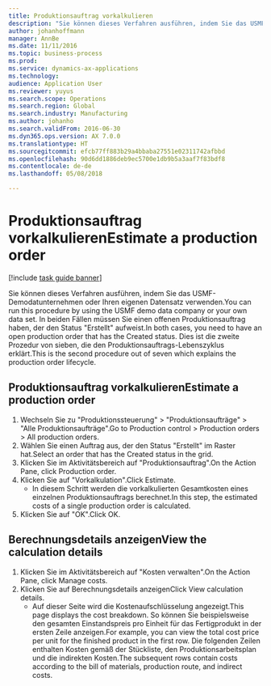 ```yaml
---
title: Produktionsauftrag vorkalkulieren
description: "Sie können dieses Verfahren ausführen, indem Sie das USMF-Demodatunternehmen oder Ihren eigenen Datensatz verwenden."
author: johanhoffmann
manager: AnnBe
ms.date: 11/11/2016
ms.topic: business-process
ms.prod: 
ms.service: dynamics-ax-applications
ms.technology: 
audience: Application User
ms.reviewer: yuyus
ms.search.scope: Operations
ms.search.region: Global
ms.search.industry: Manufacturing
ms.author: johanho
ms.search.validFrom: 2016-06-30
ms.dyn365.ops.version: AX 7.0.0
ms.translationtype: HT
ms.sourcegitcommit: efcb77ff883b29a4bbaba27551e02311742afbbd
ms.openlocfilehash: 90d6dd1886deb9ec5700e1db9b5a3aaf7f83bdf8
ms.contentlocale: de-de
ms.lasthandoff: 05/08/2018

---
```

# <a name="estimate-a-production-order"></a><span data-ttu-id="8c6f4-103">Produktionsauftrag vorkalkulieren</span><span class="sxs-lookup"><span data-stu-id="8c6f4-103">Estimate a production order</span></span>

[!include [task guide banner](../../includes/task-guide-banner.md)]

<span data-ttu-id="8c6f4-104">Sie können dieses Verfahren ausführen, indem Sie das USMF-Demodatunternehmen oder Ihren eigenen Datensatz verwenden.</span><span class="sxs-lookup"><span data-stu-id="8c6f4-104">You can run this procedure by using the USMF demo data company or your own data set.</span></span> <span data-ttu-id="8c6f4-105">In beiden Fällen müssen Sie einen offenen Produktionsauftrag haben, der den Status "Erstellt" aufweist.</span><span class="sxs-lookup"><span data-stu-id="8c6f4-105">In both cases, you need to have an open production order that has the Created status.</span></span> <span data-ttu-id="8c6f4-106">Dies ist die zweite Prozedur von sieben, die den Produktionsauftrags-Lebenszyklus erklärt.</span><span class="sxs-lookup"><span data-stu-id="8c6f4-106">This is the second procedure out of seven which explains the production order lifecycle.</span></span>


## <a name="estimate-a-production-order"></a><span data-ttu-id="8c6f4-107">Produktionsauftrag vorkalkulieren</span><span class="sxs-lookup"><span data-stu-id="8c6f4-107">Estimate a production order</span></span>
1. <span data-ttu-id="8c6f4-108">Wechseln Sie zu "Produktionssteuerung" > "Produktionsaufträge" > "Alle Produktionsaufträge".</span><span class="sxs-lookup"><span data-stu-id="8c6f4-108">Go to Production control > Production orders > All production orders.</span></span>
2. <span data-ttu-id="8c6f4-109">Wählen Sie einen Auftrag aus, der den Status "Erstellt" im Raster hat.</span><span class="sxs-lookup"><span data-stu-id="8c6f4-109">Select an order that has the Created status in the grid.</span></span>
3. <span data-ttu-id="8c6f4-110">Klicken Sie im Aktivitätsbereich auf "Produktionsauftrag".</span><span class="sxs-lookup"><span data-stu-id="8c6f4-110">On the Action Pane, click Production order.</span></span>
4. <span data-ttu-id="8c6f4-111">Klicken Sie auf "Vorkalkulation".</span><span class="sxs-lookup"><span data-stu-id="8c6f4-111">Click Estimate.</span></span>
    * <span data-ttu-id="8c6f4-112">In diesem Schritt werden die vorkalkulierten Gesamtkosten eines einzelnen Produktionsauftrags berechnet.</span><span class="sxs-lookup"><span data-stu-id="8c6f4-112">In this step, the estimated costs of a single production order is calculated.</span></span>   
5. <span data-ttu-id="8c6f4-113">Klicken Sie auf "OK".</span><span class="sxs-lookup"><span data-stu-id="8c6f4-113">Click OK.</span></span>

## <a name="view-the-calculation-details"></a><span data-ttu-id="8c6f4-114">Berechnungsdetails anzeigen</span><span class="sxs-lookup"><span data-stu-id="8c6f4-114">View the calculation details</span></span>
1. <span data-ttu-id="8c6f4-115">Klicken Sie im Aktivitätsbereich auf "Kosten verwalten".</span><span class="sxs-lookup"><span data-stu-id="8c6f4-115">On the Action Pane, click Manage costs.</span></span>
2. <span data-ttu-id="8c6f4-116">Klicken Sie auf Berechnungsdetails anzeigen</span><span class="sxs-lookup"><span data-stu-id="8c6f4-116">Click View calculation details.</span></span>
    * <span data-ttu-id="8c6f4-117">Auf dieser Seite wird die Kostenaufschlüsselung angezeigt.</span><span class="sxs-lookup"><span data-stu-id="8c6f4-117">This page displays the cost breakdown.</span></span> <span data-ttu-id="8c6f4-118">So können Sie beispielsweise den gesamten Einstandspreis pro Einheit für das Fertigprodukt in der ersten Zeile anzeigen.</span><span class="sxs-lookup"><span data-stu-id="8c6f4-118">For example, you can view the total cost price per unit for the finished product in the first row.</span></span> <span data-ttu-id="8c6f4-119">Die folgenden Zeilen enthalten Kosten gemäß der Stückliste, den Produktionsarbeitsplan und die indirekten Kosten.</span><span class="sxs-lookup"><span data-stu-id="8c6f4-119">The subsequent rows contain costs according to the bill of materials, production route, and indirect costs.</span></span>  

